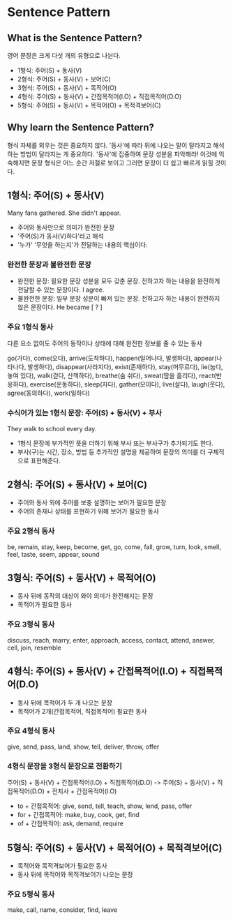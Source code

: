 # Sentence Pattern

## What is the Sentence Pattern?

영어 문장은 크게 다섯 개의 유형으로 나뉜다.

- 1형식: 주어(S) + 동사(V)
- 2형식: 주어(S) + 동사(V) + 보어(C)
- 3형식: 주어(S) + 동사(V) + 목적어(O)
- 4형식: 주어(S) + 동사(V) + 간접목적어(I.O) + 직접목적어(D.O)
- 5형식: 주어(S) + 동사(V) + 목적어(O) + 목적격보어(C)

## Why learn the Sentence Pattern?

형식 자체를 외우는 것은 중요하지 않다. '동사'에 따라 뒤에 나오는 말이 달라지고 해석하는 방법이 달라지는 게 중요하다. '동사'에 집중하여 문장 성분을 파악해라! 이것에 익숙해지면 문장 형식은 어느 순간 저절로 보이고 그러면 문장이 더 쉽고 빠르게 읽힐 것이다.

## 1형식: 주어(S) + 동사(V)

Many fans gathered.
She didn't appear.

- 주어와 동사만으로 의미가 완전한 문장
- '주어(S)가 동사(V)하다'라고 해석
- '누가' '무엇을 하는지'가 전달하는 내용의 핵심이다.


### 완전한 문장과 불완전한 문장

- 완전한 문장: 필요한 문장 성분을 모두 갖춘 문장. 전하고자 하는 내용을 완전하게 전달할 수 있는 문장이다. I agree.
- 불완전한 문장: 일부 문장 성분이 빠져 있는 문장. 전하고자 하는 내용이 완전하지 않은 문장이다. He became [ ? ]

### 주요 1형식 동사

다른 요소 없이도 주어의 동작이나 상태에 대해 완전한 정보를 줄 수 있는 동사

go(가다), come(오다), arrive(도착하다), happen(일어나다, 발생하다), appear(나타나다, 발생하다), disappear(사라지다), exist(존재하다), stay(머무르다), lie(눕다, 놓여 있다), walk(걷다, 산책하다), breathe(숨 쉬다), sweat(땀을 흘리다), react(반응하다), exercise(운동하다), sleep(자다), gather(모이다), live(살다), laugh(웃다), agree(동의하다), work(일하다)

### 수식어가 있는 1형식 문장: 주어(S) + 동사(V) + 부사

They walk to school every day.

- 1형식 문장에 부가적인 뜻을 더하기 위해 부사 또는 부사구가 추가되기도 한다.
- 부사(구)는 시간, 장소, 방법 등 추가적인 설명을 제공하여 문장의 의미를 더 구체적으로 표현해준다.

## 2형식: 주어(S) + 동사(V) + 보어(C)

- 주어와 동사 외에 주어를 보충 설명하는 보어가 필요한 문장
- 주어의 존재나 상태를 표현하기 위해 보어가 필요한 동사

### 주요 2형식 동사

be, remain, stay, keep, become, get, go, come, fall, grow, turn, look, smell, feel, taste, seem, appear, sound

## 3형식: 주어(S) + 동사(V) + 목적어(O)

- 동사 뒤에 동작의 대상이 와야 의미가 완전해지는 문장
- 목적어가 필요한 동사

### 주요 3형식 동사

discuss, reach, marry, enter, approach, access, contact, attend, answer, cell, join, resemble

## 4형식: 주어(S) + 동사(V) + 간접목적어(I.O) + 직접목적어(D.O)

- 동사 뒤에 목적어가 두 개 나오는 문장
- 목적어가 2개(간접목적어, 직접목적어) 필요한 동사

### 주요 4형식 동사

give, send, pass, land, show, tell, deliver, throw, offer

### 4형식 문장을 3형식 문장으로 전환하기

주어(S) + 동사(V) + 간접목적어(I.O) + 직접목적어(D.O) -> 주어(S) + 동사(V) + 직접목적어(D.O) + 전치사 + 간접목적어(I.O)

- to + 간접목적어: give, send, tell, teach, show, lend, pass, offer
- for + 간접목적어: make, buy, cook, get, find
- of + 간접목적어: ask, demand, require

## 5형식: 주어(S) + 동사(V) + 목적어(O) + 목적격보어(C)

- 목적어와 목적격보어가 필요한 동사
- 동사 뒤에 목적어와 목적격보어가 나오는 문장

### 주요 5형식 동사

make, call, name, consider, find, leave
